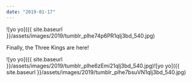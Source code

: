 ```yaml
---
date: "2019-01-17"
---
```


![yo yo]({{ site.baseurl }}/assets/images/2019/tumblr_plhe74p6PR1qlj3bd_540.jpg)

Finally, the Three Kings are here!

![yo yo]({{ site.baseurl }}/assets/images/2019/tumblr_plhe6zEmi21qlj3bd_540.jpg)![yo yo]({{ site.baseurl }}/assets/images/2019/tumblr_plhe7bsuVN1qlj3bd_540.jpg)
